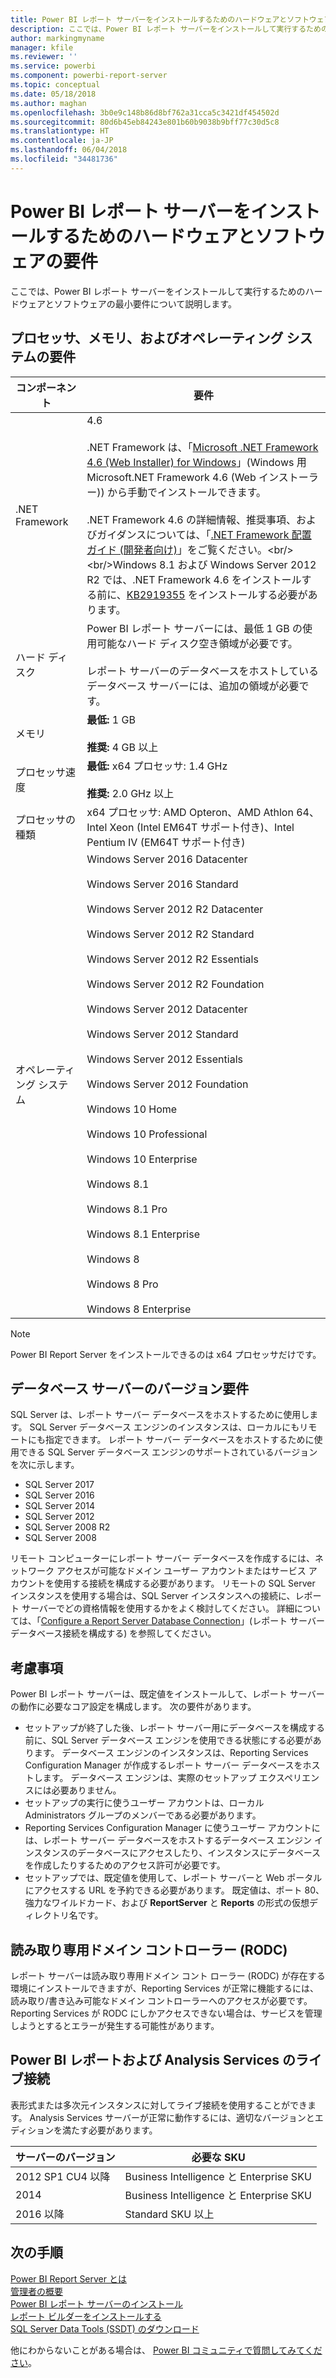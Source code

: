 ```yaml
---
title: Power BI レポート サーバーをインストールするためのハードウェアとソフトウェアの要件
description: ここでは、Power BI レポート サーバーをインストールして実行するためのハードウェアとソフトウェアの最小要件について説明します。
author: markingmyname
manager: kfile
ms.reviewer: ''
ms.service: powerbi
ms.component: powerbi-report-server
ms.topic: conceptual
ms.date: 05/18/2018
ms.author: maghan
ms.openlocfilehash: 3b0e9c148b86d8bf762a31cca5c3421df454502d
ms.sourcegitcommit: 80d6b45eb84243e801b60b9038b9bff77c30d5c8
ms.translationtype: HT
ms.contentlocale: ja-JP
ms.lasthandoff: 06/04/2018
ms.locfileid: "34481736"
---
```

# <a name="hardware-and-software-requirements-for-installing-power-bi-report-server"></a>Power BI レポート サーバーをインストールするためのハードウェアとソフトウェアの要件
ここでは、Power BI レポート サーバーをインストールして実行するためのハードウェアとソフトウェアの最小要件について説明します。

## <a name="processor-memory-and-operating-system-requirements"></a>プロセッサ、メモリ、およびオペレーティング システムの要件
| コンポーネント | 要件 |
| --- | --- |
| .NET Framework |4.6<br><br>.NET Framework は、「[Microsoft .NET Framework 4.6 (Web Installer) for Windows](http://support.microsoft.com/kb/3045560)」(Windows 用 Microsoft.NET Framework 4.6 (Web インストーラー)) から手動でインストールできます。<br/><br/> .NET Framework 4.6 の詳細情報、推奨事項、およびガイダンスについては、「[.NET Framework 配置ガイド (開発者向け)](http://msdn.microsoft.com/library/ee942965\(v=vs.110\).aspx)」をご覧ください。<br/><br/>Windows 8.1 および Windows Server 2012 R2 では、.NET Framework 4.6 をインストールする前に、[KB2919355](http://support.microsoft.com/kb/2919355) をインストールする必要があります。 |
| ハード ディスク |Power BI レポート サーバーには、最低 1 GB の使用可能なハード ディスク空き領域が必要です。<br><br>レポート サーバーのデータベースをホストしているデータベース サーバーには、追加の領域が必要です。 |
| メモリ |**最低:** 1 GB<br/><br/> **推奨:** 4 GB 以上 |
| プロセッサ速度 |**最低:** x64 プロセッサ: 1.4 GHz<br/><br/> **推奨:** 2.0 GHz 以上 |
| プロセッサの種類 |x64 プロセッサ: AMD Opteron、AMD Athlon 64、Intel Xeon (Intel EM64T サポート付き)、Intel Pentium IV (EM64T サポート付き) |
| オペレーティング システム |Windows Server 2016 Datacenter<br><br>Windows Server 2016 Standard<br><br>Windows Server 2012 R2 Datacenter<br><br>Windows Server 2012 R2 Standard<br><br>Windows Server 2012 R2 Essentials<br><br>Windows Server 2012 R2 Foundation<br><br>Windows Server 2012 Datacenter<br><br>Windows Server 2012 Standard<br><br>Windows Server 2012 Essentials<br><br>Windows Server 2012 Foundation<br><br>Windows 10 Home<br><br>Windows 10 Professional<br><br>Windows 10 Enterprise<br><br>Windows 8.1<br><br>Windows 8.1 Pro<br><br>Windows 8.1 Enterprise<br><br>Windows 8<br><br>Windows 8 Pro<br><br>Windows 8 Enterprise |

> [!NOTE]
> Power BI Report Server をインストールできるのは x64 プロセッサだけです。
> 
> 

## <a name="database-server-version-requirements"></a>データベース サーバーのバージョン要件
SQL Server は、レポート サーバー データベースをホストするために使用します。 SQL Server データベース エンジンのインスタンスは、ローカルにもリモートにも指定できます。 レポート サーバー データベースをホストするために使用できる SQL Server データベース エンジンのサポートされているバージョンを次に示します。

* SQL Server 2017
* SQL Server 2016
* SQL Server 2014
* SQL Server 2012
* SQL Server 2008 R2
* SQL Server 2008

リモート コンピューターにレポート サーバー データベースを作成するには、ネットワーク アクセスが可能なドメイン ユーザー アカウントまたはサービス アカウントを使用する接続を構成する必要があります。 リモートの SQL Server インスタンスを使用する場合は、SQL Server インスタンスへの接続に、レポート サーバーでどの資格情報を使用するかをよく検討してください。 詳細については、「[Configure a Report Server Database Connection](https://docs.microsoft.com/sql/reporting-services/install-windows/configure-a-report-server-database-connection-ssrs-configuration-manager)」(レポート サーバー データベース接続を構成する) を参照してください。

## <a name="considerations"></a>考慮事項
Power BI レポート サーバーは、既定値をインストールして、レポート サーバーの動作に必要なコア設定を構成します。 次の要件があります。

* セットアップが終了した後、レポート サーバー用にデータベースを構成する前に、SQL Server データベース エンジンを使用できる状態にする必要があります。 データベース エンジンのインスタンスは、Reporting Services Configuration Manager が作成するレポート サーバー データベースをホストします。 データベース エンジンは、実際のセットアップ エクスペリエンスには必要ありません。
* セットアップの実行に使うユーザー アカウントは、ローカル Administrators グループのメンバーである必要があります。
* Reporting Services Configuration Manager に使うユーザー アカウントには、レポート サーバー データベースをホストするデータベース エンジン インスタンスのデータベースにアクセスしたり、インスタンスにデータベースを作成したりするためのアクセス許可が必要です。
* セットアップでは、既定値を使用して、レポート サーバーと Web ポータルにアクセスする URL を予約できる必要があります。 既定値は、ポート 80、強力なワイルドカード、および **ReportServer** と **Reports** の形式の仮想ディレクトリ名です。

## <a name="read-only-domain-controller-rodc"></a>読み取り専用ドメイン コントローラー (RODC)
 レポート サーバーは読み取り専用ドメイン コント ローラー (RODC) が存在する環境にインストールできますが、Reporting Services が正常に機能するには、読み取り/書き込み可能なドメイン コントローラーへのアクセスが必要です。 Reporting Services が RODC にしかアクセスできない場合は、サービスを管理しようとするとエラーが発生する可能性があります。

## <a name="power-bi-reports-and-analysis-services-live-connections"></a>Power BI レポートおよび Analysis Services のライブ接続
表形式または多次元インスタンスに対してライブ接続を使用することができます。 Analysis Services サーバーが正常に動作するには、適切なバージョンとエディションを満たす必要があります。

| **サーバーのバージョン** | **必要な SKU** |
| --- | --- |
| 2012 SP1 CU4 以降 |Business Intelligence と Enterprise SKU |
| 2014 |Business Intelligence と Enterprise SKU |
| 2016 以降 |Standard SKU 以上 |

## <a name="next-steps"></a>次の手順
[Power BI Report Server とは](get-started.md)  
[管理者の概要](admin-handbook-overview.md)  
[Power BI レポート サーバーのインストール](install-report-server.md)  
[レポート ビルダーをインストールする](https://docs.microsoft.com/sql/reporting-services/install-windows/install-report-builder)  
[SQL Server Data Tools (SSDT) のダウンロード](http://go.microsoft.com/fwlink/?LinkID=616714)

他にわからないことがある場合は、 [Power BI コミュニティで質問してみてください](https://community.powerbi.com/)。

